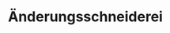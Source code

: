 ---
title: "Änderungsschneiderei"
url: /hamburg/aenderungsschneiderei-grelckstrasse/
shop: Schneiderei
---